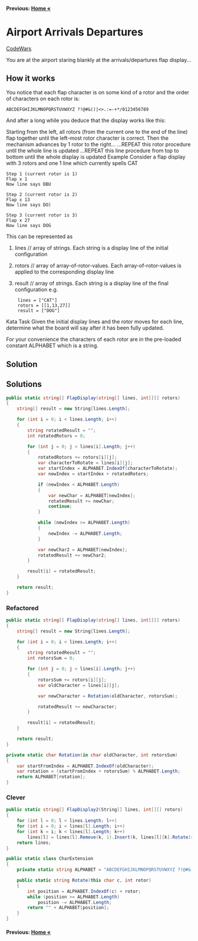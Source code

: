 #### Previous: [Home &laquo;](../Medium.md)

# Airport Arrivals Departures

[CodeWars](https://www.codewars.com/kata/57feb00f08d102352400026e/train/csharp)

You are at the airport staring blankly at the arrivals/departures flap display...

## How it works
You notice that each flap character is on some kind of a rotor and the order of characters on each rotor is:

    ABCDEFGHIJKLMNOPQRSTUVWXYZ ?!@#&()|<>.:=-+*/0123456789

And after a long while you deduce that the display works like this:

Starting from the left, all rotors (from the current one to the end of the line) flap together until the left-most rotor character is correct.
Then the mechanism advances by 1 rotor to the right...
...REPEAT this rotor procedure until the whole line is updated
...REPEAT this line procedure from top to bottom until the whole display is updated
Example
Consider a flap display with 3 rotors and one 1 line which currently spells CAT

    Step 1 (current rotor is 1)
    Flap x 1
    Now line says DBU

    Step 2 (current rotor is 2)
    Flap x 13
    Now line says DO)

    Step 3 (current rotor is 3)
    Flap x 27
    Now line says DOG

This can be represented as

1. lines  // array of strings. Each string is a display line of the initial configuration
2. rotors // array of array-of-rotor-values. Each array-of-rotor-values is applied to the corresponding display line
3. result // array of strings. Each string is a display line of the final configuration e.g.

        lines = ["CAT"]
        rotors = [[1,13,27]]
        result = ["DOG"]


Kata Task
Given the initial display lines and the rotor moves for each line, determine what the board will say after it has been fully updated.

For your convenience the characters of each rotor are in the pre-loaded constant ALPHABET which is a string.

## Solution

## Solutions

``` cs  
public static string[] FlapDisplay(string[] lines, int[][] rotors)
{
    string[] result = new String[lines.Length];

    for (int i = 0; i < lines.Length; i++)
    {
        string rotatedResult = "";
        int rotatedRotors = 0;

        for (int j = 0; j < lines[i].Length; j++)
        {
            rotatedRotors += rotors[i][j];
            var characterToRotate = lines[i][j];
            var startIndex = ALPHABET.IndexOf(characterToRotate);
            var newIndex = startIndex + rotatedRotors;

            if (newIndex < ALPHABET.Length)
            {
                var newChar = ALPHABET[newIndex];
                rotatedResult += newChar;
                continue;
            }

            while (newIndex >= ALPHABET.Length)
            {
                newIndex -= ALPHABET.Length;
            }

            var newChar2 = ALPHABET[newIndex];
            rotatedResult += newChar2;
        }

        result[i] = rotatedResult;
    }

    return result;
}
```

### Refactored

``` cs  
public static string[] FlapDisplay(string[] lines, int[][] rotors)
{
    string[] result = new String[lines.Length];

    for (int i = 0; i < lines.Length; i++)
    {
        string rotatedResult = "";
        int rotorsSum = 0;

        for (int j = 0; j < lines[i].Length; j++)
        {
            rotorsSum += rotors[i][j];
            var oldCharacter = lines[i][j];

            var newCharacter = Rotation(oldCharacter, rotorsSum);

            rotatedResult += newCharacter;
        }

        result[i] = rotatedResult;
    }

    return result;
}

private static char Rotation(in char oldCharacter, int rotorsSum)
{
    var startFromIndex = ALPHABET.IndexOf(oldCharacter);
    var rotation = (startFromIndex + rotorsSum) % ALPHABET.Length;
    return ALPHABET[rotation];
}
```

### Clever

``` cs
public static string[] FlapDisplay2(String[] lines, int[][] rotors)
{
    for (int l = 0; l < lines.Length; l++)
    for (int i = 0; i < lines[l].Length; i++)
    for (int k = i; k < lines[l].Length; k++)
        lines[l] = lines[l].Remove(k, 1).Insert(k, lines[l][k].Rotate(rotors[l][i]));
    return lines;
}

public static class CharExtension
{
    private static string ALPHABET = "ABCDEFGHIJKLMNOPQRSTUVWXYZ ?!@#&()|<>.:=-+*/0123456789";

    public static string Rotate(this char c, int rotor)
    {
        int position = ALPHABET.IndexOf(c) + rotor;
        while (position >= ALPHABET.Length)
            position -= ALPHABET.Length;
        return "" + ALPHABET[position];
    }
}
```

#### Previous: [Home &laquo;](../Medium.md)
